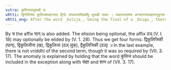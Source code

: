 ```yaml
---
sutra: कुलिजाल्लुक्खौ च
vRtti: द्विगोरित्येव कुलिजशब्दान्ताद् द्विगोः संभवत्यादिष्वर्थेषु लुक्खौ भवतः । चकारात्ष्ठंश्च अन्यतरस्याग्रहणानुवृत्त्या लुगपि विकल्प्यते ॥
vRtti_eng: After the word _kulija_, being the final of a _Dvigu_, there is optionally the elision of the above affixes, or the adding of the affix ख (इन), in the sense of 'what can hold that &c'
---
```

By च the affix ष्ठन् is also added. The elision being optional, the affix ठञ् (V. I. 18) may optionally be elided by (V. 1. 28). Thus we get four forms: द्विकुलिजिकी (ष्ठन्), द्विकुलिजीना (ख), द्विकुलिजा (ठञ् लुक्), द्वैकुलिजिकी (ठञ्) ॥ In the last example, there is not _vriddhi_ of the second term, though it was so required by (VII. 3. 17). The anomaly is explained by holding that the word कुलिज should be included in the exception along with संज्ञा and शाण of (VII. 3. 17).

